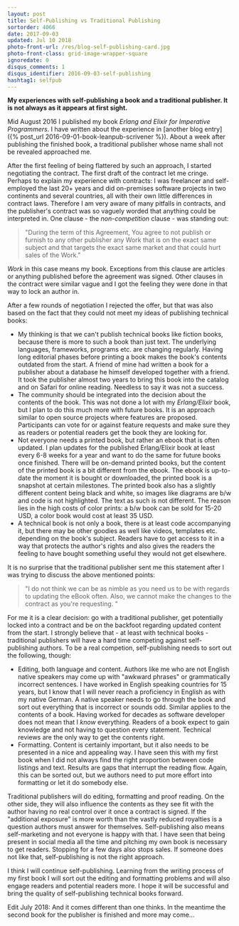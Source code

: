 ```yaml
---
layout: post
title: Self-Publishing vs Traditional Publishing
sortorder: 4066
date: 2017-09-03
updated: Jul 10 2018
photo-front-url: /res/blog-self-publishing-card.jpg
photo-front-class: grid-image-wrapper-square
ignoredate: 0
disqus_comments: 1
disqus_identifier: 2016-09-03-self-publishing
hashtag1: selfpub
---
```


**My experiences with self-publishing a book and a traditional publisher. It is not always as it appears at first sight.**

Mid August 2016 I published my book *Erlang and Elixir for Imperative Programmers*. I have written about the experience in [another blog entry]({% post_url 2016-09-01-book-leanpub-scrivener %}). About a week after publishing the finished book, a traditional publisher whose name shall not be revealed approached me.

After the first feeling of being flattered by such an approach, I started negotiating the contract. The first draft of the contract let me cringe. Perhaps to explain my experience with contracts: I was freelancer and self-employed the last 20+ years and did on-premises software projects in two continents and several countries, all with their own little differences in contract laws. Therefore I am very aware of many pitfalls in contracts, and the publisher's contract was so vaguely worded that anything could be interpreted in. One clause - the *non-competition* clause - was standing out:

> "During the term of this Agreement, You agree to not publish or furnish to any other publisher any Work that is on the exact same subject and that targets the exact same market and that could hurt sales of the Work."

*Work* in this case means my book. Exceptions from this clause are articles or anything published before the agreement was signed. Other clauses in the contract were similar vague and I got the feeling they were done in that way to lock an author in.

After a few rounds of negotiation I rejected the offer, but that was also based on the fact that they could not meet my ideas of publishing technical books:

* My thinking is that we can't publish technical books like fiction books, because there is more to such a book than just text. The underlying languages, frameworks, programs etc. are changing regularly. Having long editorial phases before printing a book makes the book's contents outdated from the start. A friend of mine had written a book for a publisher about a database he himself developed together with a friend. It took the publisher almost two years to bring this book into the catalog and on Safari for online reading. Needless to say it was not a success.
* The community should be integrated into the decision about the contents of the book. This was not done a lot with my *Erlang/Elixir* book, but I plan to do this much more with future books. It is an approach similar to open source projects where features are proposed. Participants can vote for or against feature requests and make sure they as readers or potential readers get the book they are looking for.
* Not everyone needs a printed book, but rather an ebook that is often updated. I plan updates for the published Erlang/Elixir book at least every 6-8 weeks for a year and want to do the same for future books once finished. There will be on-demand printed books, but the content of the printed book is a bit different from the ebook. The ebook is up-to-date the moment it is bought or downloaded, the printed book is a snapshot at certain milestones. The printed book also has a slightly different content being black and white, so images like diagrams are b/w and code is not highlighted. The text as such is not different. The reason lies in the high costs of color prints: a b/w book can be sold for 15-20 USD, a color book would cost at least 35 USD.
* A technical book is not only a book, there is at least code accompanying it, but there may be other goodies as well like videos, templates etc. depending on the book's subject. Readers have to get access to it in a way that protects the author's rights and also gives the readers the feeling to have bought something useful they would not get elsewhere.

It is no surprise that the traditional publisher sent me this statement after I was trying to discuss the above mentioned points:

> "I do not think we can be as nimble as you need us to be with regards to updating the eBook often.  Also, we cannot make the changes to the contract as you're requesting. "

For me it is a clear decision: go with a traditional publisher, get potentially locked into a contract and be on the backfoot regarding updated content from the start. I strongly believe that - at least with technical books - traditional publishers will have a hard time competing against self-publishing authors. To be a real competion, self-publishing needs to sort out the following, though:

* Editing, both language and content. Authors like me who are not English native speakers may come up with "awkward phrases" or grammatically incorrect sentences. I have worked in English speaking countries for 15 years, but I know that I will never reach a proficiency in English as with my native German. A native speaker needs to go through the book and sort out everything that is incorrect or sounds odd. Similar applies to the contents of a book. Having worked for decades as software developer does not mean that I *know* everything. Readers of a book expect to gain knowledge and not having to question every statement. Technical reviews are the only way to get the contents right.
* Formatting. Content is certainly important, but it also needs to be presented in a nice and appealing way. I have seen this with my first book when I did not always find the right proportion between code listings and text. Results are gaps that interrupt the reading flow. Again, this can be sorted out, but we authors need to put more effort into formatting or let it do somebody else.

Traditional publishers will do editing, formatting and proof reading. On the other side, they will also influence the contents as they see fit with the author having no real control over it once a contract is signed. If the "additional exposure" is more worth than the vastly reduced royalties is a question authors must answer for themselves. Self-publishing also means self-marketing and not everyone is happy with that. I have seen that being present in social media all the time and pitching my own book is necessary to get readers. Stopping for a few days also stops sales. If someone does not like that, self-publishing is not the right approach.

I think I will continue self-publishing. Learning from the writing process of my first book I will sort out the editing and formatting problems and will also engage readers and potential readers more. I hope it will be successful and bring the quality of self-publishing technical books forward.

Edit July 2018: And it comes different than one thinks. In the meantime the second book for the publisher is finished and more may come...
